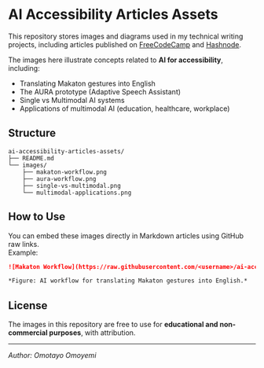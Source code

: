 # AI Accessibility Articles Assets

This repository stores images and diagrams used in my technical writing projects, including articles published on [FreeCodeCamp](https://www.freecodecamp.org/news/) and [Hashnode](https://hashnode.com/).

The images here illustrate concepts related to **AI for accessibility**, including:
- Translating Makaton gestures into English
- The AURA prototype (Adaptive Speech Assistant)
- Single vs Multimodal AI systems
- Applications of multimodal AI (education, healthcare, workplace)

## Structure

```
ai-accessibility-articles-assets/
├── README.md
└── images/
    ├── makaton-workflow.png
    ├── aura-workflow.png
    ├── single-vs-multimodal.png
    └── multimodal-applications.png
```

## How to Use

You can embed these images directly in Markdown articles using GitHub raw links.  
Example:

```markdown
![Makaton Workflow](https://raw.githubusercontent.com/<username>/ai-accessibility-articles-assets/main/images/makaton-workflow.png)

*Figure: AI workflow for translating Makaton gestures into English.*
```

## License

The images in this repository are free to use for **educational and non-commercial purposes**, with attribution.

---

*Author: Omotayo Omoyemi*
